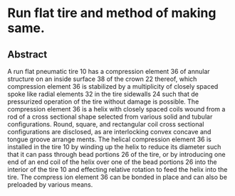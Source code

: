 # Run flat tire and method of making same.

## Abstract
A run flat pneumatic tire 10 has a compression element 36 of annular structure on an inside surface 38 of the crown 22 thereof, which compression element 36 is stabilized by a multiplicity of closely spaced spoke like radial elements 32 in the tire sidewalls 24 such that de pressurized operation of the tire without damage is possible. The compression element 36 is a helix with closely spaced coils wound from a rod of a cross sectional shape selected from various solid and tubular configurations. Round, square, and rectangular coil cross sectional configurations are disclosed, as are interlocking convex concave and tongue groove arrange ments. The helical compression element 36 is installed in the tire 10 by winding up the helix to reduce its diameter such that it can pass through bead portions 26 of the tire, or by introducing one end of an end coil of the helix over one of the bead portions 26 into the interior of the tire 10 and effecting relative rotation to feed the helix into the tire. The compress ion element 36 can be bonded in place and can also be preloaded by various means.